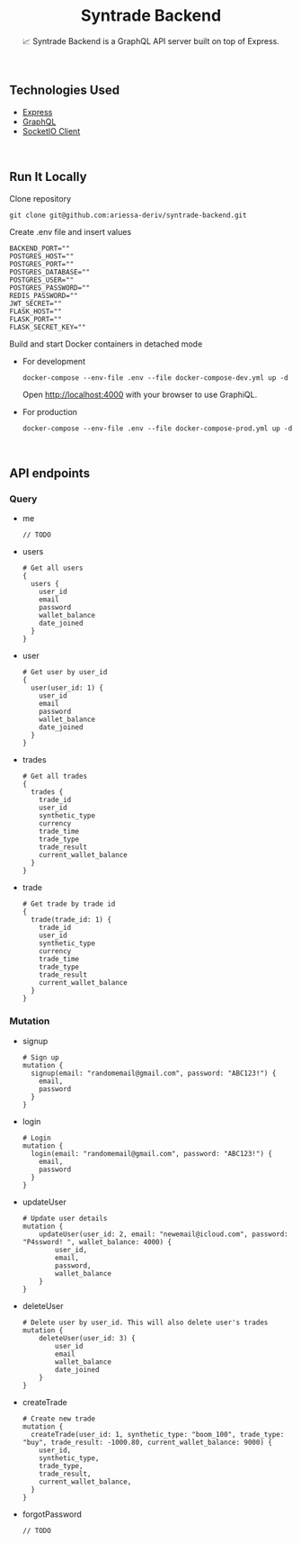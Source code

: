 <h1 align="center">Syntrade Backend</h1>

<p align="center">  
📈 Syntrade Backend is a GraphQL API server built on top of Express</a>.
</p>
</br>

## Technologies Used

- [Express](https://www.npmjs.com/package/express)
- [GraphQL](https://www.npmjs.com/package/graphql)
- [SocketIO Client](https://www.npmjs.com/package/socket.io-client)

</br>

## Run It Locally

Clone repository

```
git clone git@github.com:ariessa-deriv/syntrade-backend.git
```

Create .env file and insert values

```
BACKEND_PORT=""
POSTGRES_HOST=""
POSTGRES_PORT=""
POSTGRES_DATABASE=""
POSTGRES_USER=""
POSTGRES_PASSWORD=""
REDIS_PASSWORD=""
JWT_SECRET=""
FLASK_HOST=""
FLASK_PORT=""
FLASK_SECRET_KEY=""
```

Build and start Docker containers in detached mode

- For development

  ```
  docker-compose --env-file .env --file docker-compose-dev.yml up -d
  ```

  Open [http://localhost:4000](http://localhost:4000) with your browser to use GraphiQL.

- For production
  ```
  docker-compose --env-file .env --file docker-compose-prod.yml up -d
  ```

</br>

## API endpoints

### Query

- me
  ```
  // TODO
  ```
- users
  ```
  # Get all users
  {
    users {
      user_id
      email
      password
      wallet_balance
      date_joined
    }
  }
  ```
- user

  ```
  # Get user by user_id
  {
    user(user_id: 1) {
      user_id
      email
      password
      wallet_balance
      date_joined
    }
  }
  ```

- trades
  ```
  # Get all trades
  {
    trades {
      trade_id
      user_id
      synthetic_type
      currency
      trade_time
      trade_type
      trade_result
      current_wallet_balance
    }
  }
  ```
- trade
  ```
  # Get trade by trade id
  {
    trade(trade_id: 1) {
      trade_id
      user_id
      synthetic_type
      currency
      trade_time
      trade_type
      trade_result
      current_wallet_balance
    }
  }
  ```

### Mutation

- signup
  ```
  # Sign up
  mutation {
    signup(email: "randomemail@gmail.com", password: "ABC123!") {
      email,
      password
    }
  }
  ```
- login
  ```
  # Login
  mutation {
    login(email: "randomemail@gmail.com", password: "ABC123!") {
      email,
      password
    }
  }
  ```
- updateUser
  ```
  # Update user details
  mutation {
      updateUser(user_id: 2, email: "newemail@icloud.com", password: "P4ssword! ", wallet_balance: 4000) {
          user_id,
          email,
          password,
          wallet_balance
      }
  }
  ```
- deleteUser
  ```
  # Delete user by user_id. This will also delete user's trades
  mutation {
      deleteUser(user_id: 3) {
          user_id
          email
          wallet_balance
          date_joined
      }
  }
  ```
- createTrade
  ```
  # Create new trade
  mutation {
    createTrade(user_id: 1, synthetic_type: "boom_100", trade_type: "buy", trade_result: -1000.80, current_wallet_balance: 9000) {
      user_id,
      synthetic_type,
      trade_type,
      trade_result,
      current_wallet_balance,
    }
  }
  ```
- forgotPassword
  ```
  // TODO
  ```

</br>
